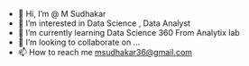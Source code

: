 - 👋 Hi, I’m @ M Sudhakar
- 👀 I’m interested in Data Science , Data Analyst
- 🌱 I’m currently learning Data Science 360 From Analytix lab
- 💞️ I’m looking to collaborate on ...
- 📫 How to reach me msudhakar36@gmail.com

<!---
msudhakar36/msudhakar36 is a ✨ special ✨ repository because its `README.md` (this file) appears on your GitHub profile.
You can click the Preview link to take a look at your changes.
--->
